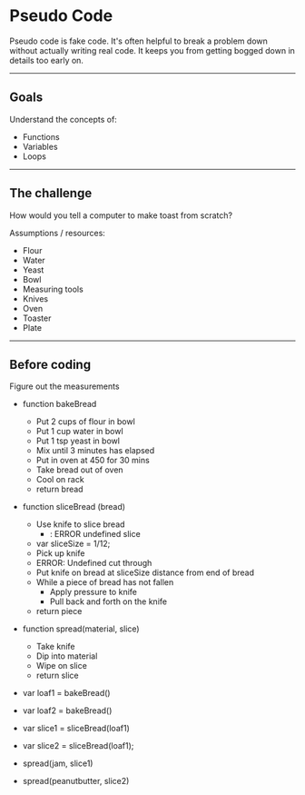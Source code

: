 # Pseudo Code

Pseudo code is fake code. It's often helpful to break a problem down without
actually writing real code. It keeps you from getting bogged down in details
too early on.

---

## Goals

Understand the concepts of:

- Functions
- Variables
- Loops

---

## The challenge

How would you tell a computer to make toast from scratch?

Assumptions / resources:

- Flour
- Water
- Yeast
- Bowl
- Measuring tools
- Knives
- Oven
- Toaster
- Plate

---

## Before coding

Figure out the measurements

- function bakeBread
  - Put 2 cups of flour in bowl
  - Put 1 cup water in bowl
  - Put 1 tsp yeast in bowl
  - Mix until 3 minutes has elapsed
  - Put in oven at 450 for 30 mins
  - Take bread out of oven
  - Cool on rack
  - return bread

- function sliceBread (bread)
  - Use knife to slice bread
    - : ERROR undefined slice
  - var sliceSize = 1/12;
  - Pick up knife
  - ERROR: Undefined cut through
  - Put knife on bread at sliceSize distance from end of bread
  - While a piece of bread has not fallen
    - Apply pressure to knife
    - Pull back and forth on the knife
  - return piece

- function spread(material, slice)
  - Take knife
  - Dip into material
  - Wipe on slice
  - return slice

- var loaf1 = bakeBread()
- var loaf2 = bakeBread()
- var slice1 = sliceBread(loaf1)
- var slice2 = sliceBread(loaf1);

- spread(jam, slice1)
- spread(peanutbutter, slice2)
